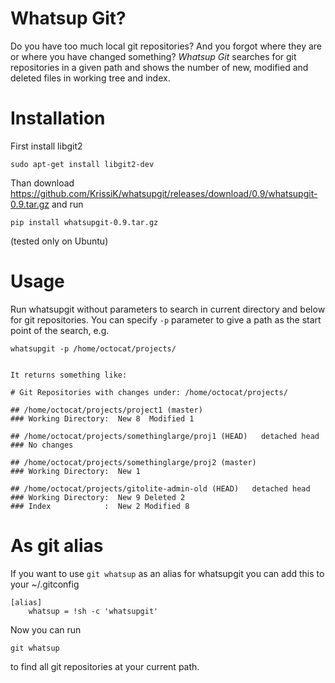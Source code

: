 # Whatsup Git?
Do you have too much local git repositories? And you forgot where they are or where you have changed something?
*Whatsup Git* searches for git repositories in a given path and shows the number of new, modified and deleted files
in working tree and index.

# Installation
First install libgit2

    sudo apt-get install libgit2-dev

Than download https://github.com/KrissiK/whatsupgit/releases/download/0.9/whatsupgit-0.9.tar.gz
and run

    pip install whatsupgit-0.9.tar.gz

(tested only on Ubuntu)

# Usage
Run whatsupgit without parameters to search in current directory and below for git repositories. You can specify `-p` parameter to give a path as the start point of the search, e.g.

    whatsupgit -p /home/octocat/projects/


    It returns something like:

    # Git Repositories with changes under: /home/octocat/projects/

    ## /home/octocat/projects/project1 (master)
    ### Working Directory:  New 8  Modified 1

    ## /home/octocat/projects/somethinglarge/proj1 (HEAD)   detached head
    ### No changes

    ## /home/octocat/projects/somethinglarge/proj2 (master)
    ### Working Directory:  New 1

    ## /home/octocat/projects/gitolite-admin-old (HEAD)   detached head
    ### Working Directory:  New 9 Deleted 2
    ### Index            :  New 2 Modified 8

# As git alias
If you want to use `git whatsup` as an alias for whatsupgit you can add this to your ~/.gitconfig

    [alias]
        whatsup = !sh -c 'whatsupgit'

Now you can run

    git whatsup

to find all git repositories at your current path.